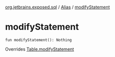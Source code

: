 [org.jetbrains.exposed.sql](../index.md) / [Alias](index.md) / [modifyStatement](.)

# modifyStatement

`fun modifyStatement(): Nothing`

Overrides [Table.modifyStatement](../-table/modify-statement.md)

